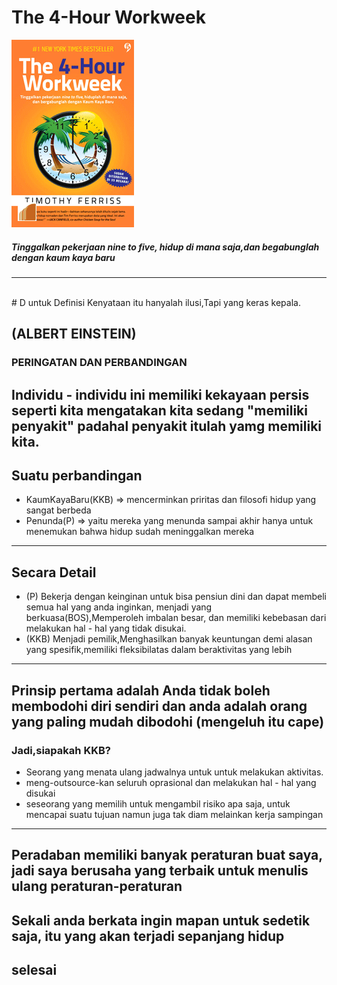 # The 4-Hour Workweek


                       
![Flux Explained](https://raw.githubusercontent.com/xeyzo/in-60-seconds/master/the-4-hour-workweek.gif)
##### Tinggalkan pekerjaan nine to five, hidup di mana saja,dan begabunglah dengan kaum kaya baru

---
<br>
# D untuk Definisi
   Kenyataan itu hanyalah ilusi,Tapi yang keras kepala.   
   
   (ALBERT EINSTEIN) 
---
### PERINGATAN DAN PERBANDINGAN


Individu - individu ini memiliki kekayaan persis seperti kita mengatakan kita sedang "memiliki penyakit" padahal
penyakit itulah  yamg memiliki kita.
---
## Suatu perbandingan 
- KaumKayaBaru(KKB) => mencerminkan priritas dan filosofi hidup yang sangat berbeda
- Penunda(P) => yaitu mereka yang menunda sampai akhir hanya untuk menemukan bahwa hidup sudah meninggalkan mereka 
---
## Secara Detail
- (P) Bekerja dengan keinginan untuk bisa pensiun dini dan dapat membeli semua hal yang anda inginkan, menjadi yang berkuasa(BOS),Memperoleh imbalan besar, dan memiliki kebebasan dari melakukan hal - hal yang tidak disukai.
- (KKB) Menjadi pemilik,Menghasilkan banyak keuntungan demi alasan yang spesifik,memiliki fleksibilatas dalam beraktivitas yang lebih
---
Prinsip pertama adalah Anda tidak boleh membodohi diri sendiri dan anda adalah orang yang paling mudah dibodohi 
(mengeluh itu cape)
---
### Jadi,siapakah KKB?
- Seorang yang menata ulang jadwalnya untuk untuk melakukan aktivitas.
- meng-outsource-kan seluruh oprasional dan melakukan hal - hal yang disukai
- seseorang yang memilih untuk mengambil risiko apa saja, untuk mencapai suatu tujuan namun juga tak diam melainkan kerja sampingan
---
Peradaban memiliki banyak peraturan buat saya, jadi saya berusaha yang terbaik untuk menulis ulang peraturan-peraturan
---
Sekali anda berkata ingin mapan untuk sedetik saja, itu yang akan terjadi sepanjang hidup
---
selesai
---
